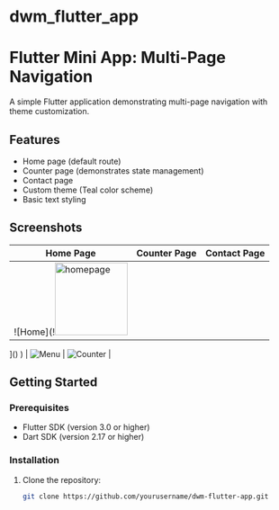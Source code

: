 # dwm_flutter_app

# Flutter Mini App: Multi-Page Navigation

A simple Flutter application demonstrating multi-page navigation with theme customization.

## Features
- Home page (default route)
- Counter page (demonstrates state management)
- Contact page
- Custom theme (Teal color scheme)
- Basic text styling

## Screenshots
<!-- Replace these with your actual screenshots -->
| Home Page | Counter Page | Contact Page |
|-----------|--------------|--------------|
| ![Home](!<img width="129" alt="homepage" src="https://github.com/user-attachments/assets/a062c324-bd64-41bd-81a5-d3d586b64a6f" />
]()
) | ![Menu](<img width="126" alt="menu" src="https://github.com/user-attachments/assets/ce0ca40c-1459-49ec-ae37-4d48bf8739e4" />
) | ![Counter](<img width="128" alt="counterpage" src="https://github.com/user-attachments/assets/92837d25-be69-4c45-9110-e9e424bb1c76" />
) |

## Getting Started

### Prerequisites
- Flutter SDK (version 3.0 or higher)
- Dart SDK (version 2.17 or higher)

### Installation
1. Clone the repository:
   ```bash
   git clone https://github.com/yourusername/dwm-flutter-app.git
